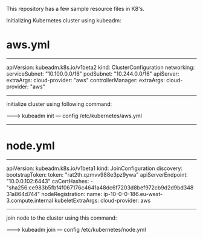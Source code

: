 This repository has a few sample resource files in K8's.

Initializing Kubernetes cluster using kubeadm:

# aws.yml
---
apiVersion: kubeadm.k8s.io/v1beta2
kind: ClusterConfiguration
networking:
  serviceSubnet: "10.100.0.0/16"
  podSubnet: "10.244.0.0/16"
apiServer:
  extraArgs:
    cloud-provider: "aws"
controllerManager:
  extraArgs:
    cloud-provider: "aws"
    
-----------------------------    
    
initialize cluster using following command:

---> kubeadm init — config /etc/kubernetes/aws.yml

-----------------------------------------------------------------------------------------------

# node.yml
---
apiVersion: kubeadm.k8s.io/v1beta1
kind: JoinConfiguration
discovery:
  bootstrapToken:
    token: "rat2th.qzmvv988e3pz9ywa"
    apiServerEndpoint: "10.0.0.102:6443"
    caCertHashes:
      - "sha256:ce983b5fbf4f067176c4641a48dc6f7203d8bef972cb9d2d9bd34831a864d744"
nodeRegistration:
  name: ip-10-0-0-186.eu-west-3.compute.internal
  kubeletExtraArgs:
    cloud-provider: aws
    
 ---------------------------------   
    
 join node to the cluster using this command:
 
 ---> kubeadm join — config /etc/kubernetes/node.yml
 
 
 
    
    
